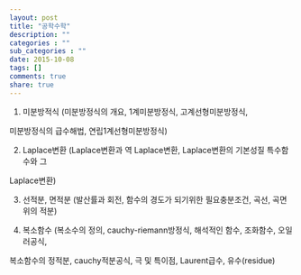 ```yaml
---
layout: post
title: "공학수학"
description: ""
categories : ""
sub_categories : ""
date: 2015-10-08
tags: []
comments: true
share: true
---
```


1) 미분방적식 (미분방정식의 개요, 1계미분방정식, 고계선형미분방정식,

미분방정식의 급수해법, 연립1계선형미분방정식)

  

2) Laplace변환 (Laplace변환과 역 Laplace변환, Laplace변환의 기본성질 특수함수와 그

Laplace변환)

  

3) 선적분, 면적분 (발산률과 회전, 함수의 경도가 되기위한 필요충분조건, 곡선, 곡면위의 적분)

  

4) 복소함수 (복소수의 정의, cauchy-riemann방정식, 해석적인 함수, 조화함수, 오일러공식,

복소함수의 정적분, cauchy적분공식, 극 및 특이점, Laurent급수, 유수(residue)

